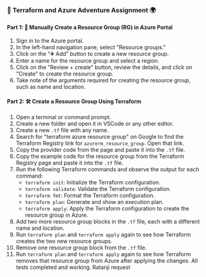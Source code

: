 ### 🚀 Terraform and Azure Adventure Assignment 🌍

#### Part 1: 🎨 Manually Create a Resource Group (RG) in Azure Portal

1. Sign in to the Azure portal.
2. In the left-hand navigation pane, select "Resource groups."
3. Click on the "➕ Add" button to create a new resource group.
4. Enter a name for the resource group and select a region.
5. Click on the "Review + create" button, review the details, and click on "Create" to create the resource group.
6. Take note of the arguments required for creating the resource group, such as name and location.

#### Part 2: 🛠️ Create a Resource Group Using Terraform

1. Open a terminal or command prompt.
2. Create a new folder and open it in VSCode or any other editor.
3. Create a new `.tf` file with any name.
4. Search for "terraform azure resource group" on Google to find the Terraform Registry link for `azurerm_resource_group`. Open that link.
5. Copy the provider code from the page and paste it into the `.tf` file.
6. Copy the example code for the resource group from the Terraform Registry page and paste it into the `.tf` file.
7. Run the following Terraform commands and observe the output for each command:
   - `terraform init`: Initialize the Terraform configuration.
   - `terraform validate`: Validate the Terraform configuration.
   - `terraform fmt`: Format the Terraform configuration.
   - `terraform plan`: Generate and show an execution plan.
   - `terraform apply`: Apply the Terraform configuration to create the resource group in Azure.
8. Add two more resource group blocks in the `.tf` file, each with a different name and location.
9. Run `terraform plan` and `terraform apply` again to see how Terraform creates the two new resource groups.
10. Remove one resource group block from the `.tf` file.
11. Run `terraform plan` and `terraform apply` again to see how Terraform removes that resource group from Azure after applying the changes.
    All tests completed and working.
    Ratanji request
